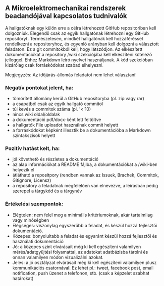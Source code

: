 ## A Mikroelektromechanikai rendszerek beadandójával kapcsolatos tudnivalók

A hallgatóknak egy külön erre a célra létrehozott GitHub repositoriban kell dolgozniuk. Elegendő csak az egyik hallgatónak létrehozni egy GitHub repositoryt. Természetesen, mindkét hallgatónak kell hozzáféréssel rendelkezni a repositoryhoz, és egyenlő arányban kell dolgozni a választott feladaton. Ez a git commitokból kell, hogy látszódjon. Az elkészített dokumentációkat a repository /wiki szekciójába kell elkészíteni kötelező jelleggel. Ehhez Markdown leíró nyelvet használjanak. A kód szekcióban kizárólag csak forráskódokat szabad elhelyezni.

Megjegyzés: Az időjárás-állomás feladatot nem lehet választani!

### Negatív pontokat jelent, ha:
- tömörített állomány kerül a GitHub repositoryba (pl. zip vagy rar)
- a csapatból csak az egyik hallgató commitol
- túl kevés a commitok száma (pl. '<'10)
- nincs wiki oldal/oldalak
- a dokumentáció pdf/docx-ként lett feltöltve
- a hallgatók File uploadot használnak commit helyett
- a forráskódokat képként illesztik be a dokumentációba a Markdown szintakszisok helyett

### Pozitív hatást kelt, ha:
- jól követhető és részletes a dokumentáció
- az alap információkat a README fájlba, a dokumentációkat a /wiki-ben helyezik el
- átlátható a repositpory (rendben vannak az Issuek, Brachek, Commitok, Gitignore, Licensz)
- a repository a feladatnak megfelelően van elnevezve, a leírásban pedig szerepel a tárgykód és a tárgynév

### Értékelési szempontok:
- Elégtelen: nem felel meg a minimális kritériumoknak, akár tartalmilag vagy minőségben
- Elégséges: viszonylag egyszerűbb a feladat, és készül hozzá fejlesztői dokumentáció.
- Közepes: bonyolultabb a feladat és egyaránt készül hozzá fejlesztői és használati dokumentáció
- Jó: a közepes szint elvárásait még ki kell egészíteni valamilyen mérés/adatgyűjtési folyamattal, az adatokat adatbázisba tárolni és onnan valamilyen módon vizualizálni azokat.
- Jeles: a jó osztályzat elvárásait még ki kell egészíteni valamilyen plusz kommunikációs csatornával. Ez lehet pl.: tweet, facebook post, email notification, push üzenet a telefonon, stb. (csak a képzelet szabhat határokat)

